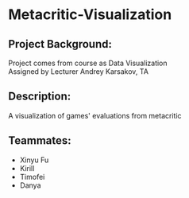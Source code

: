 # Metacritic-Visualization
## Project Background:
Project comes from course as Data Visualization  
Assigned by Lecturer Andrey Karsakov, TA 
## Description:
A visualization of games' evaluations from metacritic
## Teammates:  
* Xinyu Fu  
* Kirill  
* Timofei  
* Danya  